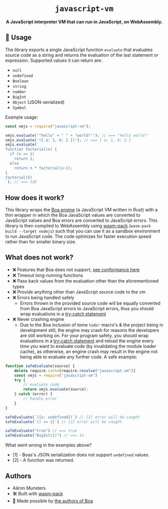 <div align="center">

  <h1><code>javascript-vm</code></h1>

  <strong>A JavaScript interpreter VM that can run in JavaScript, on WebAssembly.</strong>
</div>

## 🚴 Usage

The library exports a single JavaScript function `evaluate` that evaluates source code as a string and returns the evaluation of the last statement or expression. Supported values it can return are:
* `null`
* `undefined`
* `Boolean`
* `string`
* `number`
* `BigInt`
* `Object` (JSON-serialized)
* `Symbol`

Example usage:

```JavaScript
const vmjs = require("javascript-vm");

vmjs.evaluate('"hello" + " " + "world!"'); // === "hello world!"
vmjs.evaluate('({ a: 1, b: 2 })'); // === { a: 1, b: 2 }
vmjs.evaluate(`
function factorial(n) {
  if (n <= 1)
    return 1;
  else
    return n * factorial(n-1);
}
factorial(5)
`); // === 120
```

## How does it work?

This library wraps the [Boa engine](https://github.com/boa-dev/boa) (a JavaScript VM written in Rust) with a thin wrapper in which the Boa JavaScript values are converted to JavaScript values and Boa errors are converted to JavaScript errors.
This library is then compiled to WebAssembly using [wasm-pack](https://github.com/rustwasm/wasm-pack) (`wasm-pack build --target nodejs`) such that you can use it as a sandbox environment to run JavaScript code. The code optimizes for faster execution speed rather than for smaller binary size.

## What does not work?

* ❌ Features that Boa does not support, [see conformance here](https://github.com/boa-dev/boa#conformance)
* ❌ Timeout long-running functions
* ❌ Pass back values from the evaluation other than the aforementioned types
* ❌ Provide anything other than JavaScript source code to the vm
* ❌ Errors being handled safely
  * Errors thrown in the provided source code will be equally converted from Boa JavaScript errors to JavaScript errors, thus you should wrap evaluations in a [try-catch statement](https://developer.mozilla.org/en-US/docs/Web/JavaScript/Reference/Statements/try...catch)
* ❌ Never crashing engine
  * Due to the Boa inclusion of tome `todo!` macro's & the project being in development still, the engine may crash for reasons the developers are still working on. For your program safety, you should wrap evaluations in a [try-catch statement](https://developer.mozilla.org/en-US/docs/Web/JavaScript/Reference/Statements/try...catch) and reload the engine every time you want to evaluate code (by invalidating the module loader cache), as otherwise, an engine crash may result in the engine not being able to evaluate any further code. A safe example:

```JavaScript
function safeEvaluate(source) {
    delete require.cache[require.resolve("javascript-vm")]
    const vmjs = require("javascript-vm")
    try {
        // evaluate code
        return vmjs.evaluate(source);
    } catch (error) {
        // handle error
    }
}

safeEvaluate(`({x: undefined})`) // [1] error will be caught
safeEvaluate(`() => {}`) // [2] error will be caught

safeEvaluate("true") // === true
safeEvaluate("BigInt(1)") // === 1n
```

What went wrong in the examples above?
* [1] - Boas's JSON serialization does not support `undefined` values.
* [2] - A function was returned.

## Authors

* Aäron Munsters
* 🛠️ Built with [wasm-pack](https://github.com/rustwasm/wasm-pack)
* 🦀 Made possible by [the authors of Boa](https://github.com/boa-dev)